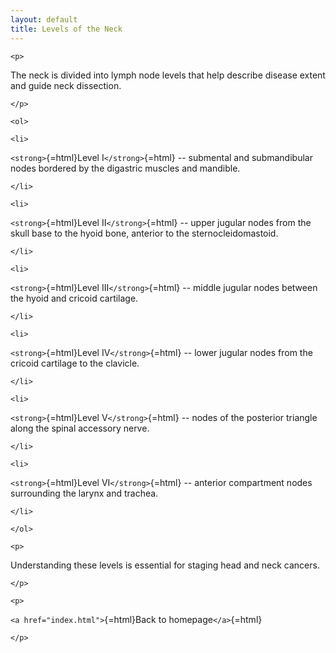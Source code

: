 ```yaml
---
layout: default
title: Levels of the Neck
---
```

```{=html}
<p>
```
The neck is divided into lymph node levels that help describe disease extent and guide neck dissection.
```{=html}
</p>
```
```{=html}
<ol>
```
```{=html}
<li>
```
`<strong>`{=html}Level I`</strong>`{=html} -- submental and submandibular nodes bordered by the digastric muscles and mandible.
```{=html}
</li>
```
```{=html}
<li>
```
`<strong>`{=html}Level II`</strong>`{=html} -- upper jugular nodes from the skull base to the hyoid bone, anterior to the sternocleidomastoid.
```{=html}
</li>
```
```{=html}
<li>
```
`<strong>`{=html}Level III`</strong>`{=html} -- middle jugular nodes between the hyoid and cricoid cartilage.
```{=html}
</li>
```
```{=html}
<li>
```
`<strong>`{=html}Level IV`</strong>`{=html} -- lower jugular nodes from the cricoid cartilage to the clavicle.
```{=html}
</li>
```
```{=html}
<li>
```
`<strong>`{=html}Level V`</strong>`{=html} -- nodes of the posterior triangle along the spinal accessory nerve.
```{=html}
</li>
```
```{=html}
<li>
```
`<strong>`{=html}Level VI`</strong>`{=html} -- anterior compartment nodes surrounding the larynx and trachea.
```{=html}
</li>
```
```{=html}
</ol>
```
```{=html}
<p>
```
Understanding these levels is essential for staging head and neck cancers.
```{=html}
</p>
```
```{=html}
<p>
```
`<a href="index.html">`{=html}Back to homepage`</a>`{=html}
```{=html}
</p>
```
